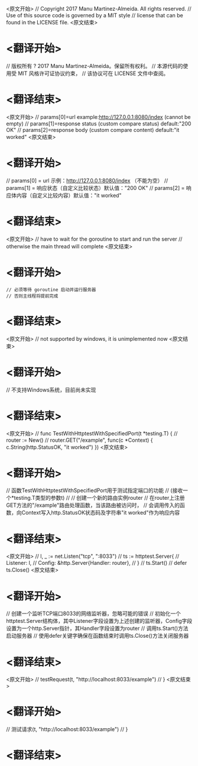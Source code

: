 
<原文开始>
// Copyright 2017 Manu Martinez-Almeida. All rights reserved.
// Use of this source code is governed by a MIT style
// license that can be found in the LICENSE file.
<原文结束>

# <翻译开始>
// 版权所有 ? 2017 Manu Martinez-Almeida。保留所有权利。
// 本源代码的使用受 MIT 风格许可证协议约束，
// 该协议可在 LICENSE 文件中查阅。
# <翻译结束>


<原文开始>
// params[0]=url example:http://127.0.0.1:8080/index (cannot be empty)
// params[1]=response status (custom compare status) default:"200 OK"
// params[2]=response body (custom compare content)  default:"it worked"
<原文结束>

# <翻译开始>
// params[0] = url 示例：http://127.0.0.1:8080/index （不能为空）
// params[1] = 响应状态（自定义比较状态）默认值："200 OK"
// params[2] = 响应体内容（自定义比较内容）默认值："it worked"
# <翻译结束>


<原文开始>
	// have to wait for the goroutine to start and run the server
	// otherwise the main thread will complete
<原文结束>

# <翻译开始>
	// 必须等待 goroutine 启动并运行服务器
	// 否则主线程将提前完成
# <翻译结束>


<原文开始>
// not supported by windows, it is unimplemented now
<原文结束>

# <翻译开始>
// 不支持Windows系统，目前尚未实现
# <翻译结束>


<原文开始>
// func TestWithHttptestWithSpecifiedPort(t *testing.T) {
// 	router := New()
// 	router.GET("/example", func(c *Context) { c.String(http.StatusOK, "it worked") })
<原文结束>

# <翻译开始>
// 函数TestWithHttptestWithSpecifiedPort用于测试指定端口的功能
// (接收一个*testing.T类型的参数t)
// 
// 创建一个新的路由实例router
// 在router上注册GET方法的"/example"路由处理函数，当该路由被访问时，
// 会调用传入的函数，向Context写入http.StatusOK状态码及字符串"it worked"作为响应内容
# <翻译结束>


<原文开始>
// 	l, _ := net.Listen("tcp", ":8033")
// 	ts := httptest.Server{
// 		Listener: l,
// 		Config:   &http.Server{Handler: router},
// 	}
// 	ts.Start()
// 	defer ts.Close()
<原文结束>

# <翻译开始>
// 创建一个监听TCP端口8033的网络监听器，忽略可能的错误
// 初始化一个httptest.Server结构体，其中Listener字段设置为上述创建的监听器，Config字段设置为一个http.Server指针，其Handler字段设置为router
// 调用ts.Start()方法启动服务器
// 使用defer关键字确保在函数结束时调用ts.Close()方法关闭服务器
# <翻译结束>


<原文开始>
// 	testRequest(t, "http://localhost:8033/example")
// }
<原文结束>

# <翻译开始>
// 测试请求(t, "http://localhost:8033/example")
// }
# <翻译结束>

